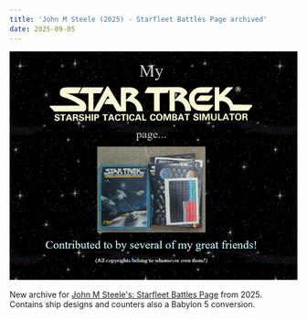 ```yaml
---
title: 'John M Steele (2025) - Starfleet Battles Page archived'
date: 2025-09-05
---
```

![John M Steele ](/images/johnmsteele.png)

New archive for [John M Steele's: Starfleet Battles Page](https://fasast.netlify.app/johnmsteele/SFBattles/sfbttls.html) from 2025. Contains ship designs and counters also a Babylon 5 conversion.